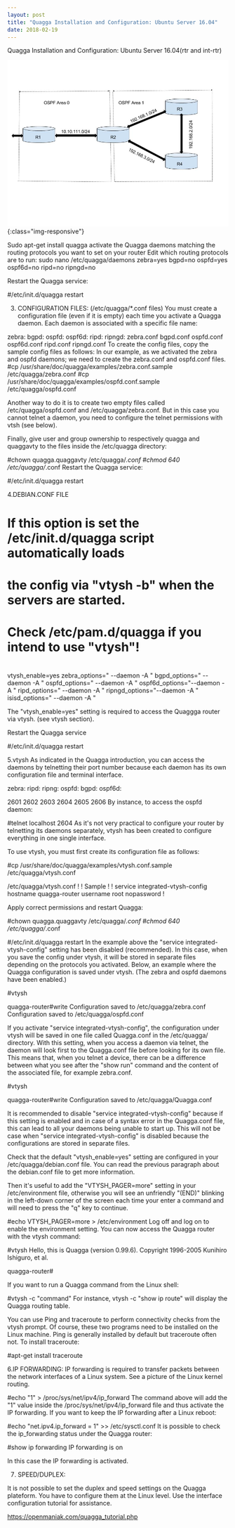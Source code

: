 ```yaml
---
layout: post
title: "Quagga Installation and Configuration: Ubuntu Server 16.04"
date: 2018-02-19
---
```




Quagga Installation and Configuration: Ubuntu Server 16.04(rtr and int-rtr)


![Architecture](/images/cnlab.jpg){:class="img-responsive"}


Sudo apt-get install quagga
activate the Quagga daemons matching the routing protocols you want to set on your router
Edit which routing protocols are to run:
	sudo nano /etc/quagga/daemons
		zebra=yes
		bgpd=no
		ospfd=yes
		ospf6d=no
		ripd=no
		ripngd=no

Restart the Quagga service:

#/etc/init.d/quagga restart




3. CONFIGURATION FILES: (/etc/quagga/*.conf files)
You must create a configuration file (even if it is empty) each time you activate a Quagga daemon.
Each daemon is associated with a specific file name:

zebra:
bgpd:
ospfd:
ospf6d:
ripd:
ripngd:
zebra.conf
bgpd.conf
ospfd.conf
ospf6d.conf
ripd.conf
ripngd.conf
To create the config files, copy the sample config files as follows:
In our example, as we activated the zebra and ospfd daemons; we need to create the zebra.conf and ospfd.conf files.
#cp /usr/share/doc/quagga/examples/zebra.conf.sample /etc/quagga/zebra.conf
#cp /usr/share/doc/quagga/examples/ospfd.conf.sample /etc/quagga/ospfd.conf

Another way to do it is to create two empty files called /etc/quagga/ospfd.conf and /etc/quagga/zebra.conf. But in this case you cannot telnet a daemon, you need to configure the telnet permissions with vtsh (see below).

Finally, give user and group ownership to respectively quagga and quaggavty to the files inside the /etc/quagga directory:

#chown quagga.quaggavty /etc/quagga/*.conf
#chmod 640 /etc/quagga/*.conf
Restart the Quagga service:

#/etc/init.d/quagga restart



4.DEBIAN.CONF FILE

# If this option is set the /etc/init.d/quagga script automatically loads 
# the config via "vtysh -b" when the servers are started. 
# Check /etc/pam.d/quagga if you intend to use "vtysh"! 
# 
vtysh_enable=yes 
zebra_options=" --daemon -A " 
bgpd_options=" --daemon -A " 
ospfd_options=" --daemon -A " 
ospf6d_options="--daemon -A " 
ripd_options=" --daemon -A " 
ripngd_options="--daemon -A " 
isisd_options=" --daemon -A " 

The "vtysh_enable=yes" setting is required to access the Quaggga router via vtysh. (see vtysh section).

Restart the Quagga service

#/etc/init.d/quagga restart



5.vtysh
As indicated in the Quagga introduction, you can access the daemons by telnetting their port number because each daemon has its own configuration file and terminal interface.

zebra:
ripd:
ripng:
ospfd:
bgpd:
ospf6d:


2601
2602
2603
2604
2605
2606
By instance, to access the ospfd daemon:

#telnet localhost 2604
 As it's not very practical to configure your router by telnetting its daemons separately, vtysh has been created to configure everything in one single interface. 

To use vtysh, you must first create its configuration file as follows:

#cp /usr/share/doc/quagga/examples/vtysh.conf.sample /etc/quagga/vtysh.conf

/etc/quagga/vtysh.conf 
!
! Sample
!
! service integrated-vtysh-config
hostname quagga-router
username root nopassword
!

Apply correct permissions and restart Quagga:

#chown quagga.quaggavty /etc/quagga/*.conf
#chmod 640 /etc/quagga/*.conf

#/etc/init.d/quagga restart
In the example above the "service integrated-vtysh-config" setting has been disabled (recommended). In this case, when you save the config under vtysh, it will be stored in separate files depending on the protocols you activated.
Below, an example where the Quagga configuration is saved under vtysh. (The zebra and ospfd daemons have been enabled.)

#vtysh

quagga-router#write
Configuration saved to /etc/quagga/zebra.conf
Configuration saved to /etc/quagga/ospfd.conf 

If you activate "service integrated-vtysh-config", the configuration under vtysh will be saved in one file called Quagga.conf in the /etc/quagga/ directory.
With this setting, when you access a daemon via telnet, the daemon will look first to the Quagga.conf file before looking for its own file. This means that, when you telnet a device, there can be a difference between what you see after the "show run" command and the content of the associated file, for example zebra.conf. 

#vtysh

quagga-router#write
Configuration saved to /etc/quagga/Quagga.conf 

It is recommended to disable "service integrated-vtysh-config" because if this setting is enabled and in case of a syntax error in the Quagga.conf file, this can lead to all your daemons being unable to start up. This will not be case when "service integrated-vtysh-config" is disabled because the configurations are stored in separate files. 

 Check that the default "vtysh_enable=yes" setting are configured in your /etc/quagga/debian.conf file. You can read the previous paragraph about the debian.conf file to get more information. 

 Then it's useful to add the "VTYSH_PAGER=more" setting in your /etc/environment file, otherwise you will see an unfriendly "(END)" blinking in the left-down corner of the screen each time your enter a command and will need to press the "q" key to continue. 

#echo VTYSH_PAGER=more > /etc/environment
Log off and log on to enable the environment setting. You can now access the Quagga router with the vtysh command:

#vtysh
Hello, this is Quagga (version 0.99.6).
Copyright 1996-2005 Kunihiro Ishiguro, et al.

quagga-router# 

If you want to run a Quagga command from the Linux shell:

#vtysh -c "command"
For instance, vtysh -c "show ip route" will display the Quagga routing table. 

 You can use Ping and traceroute to perform connectivity checks from the vtysh prompt. Of course, these two programs need to be installed on the Linux machine. Ping is generally installed by default but traceroute often not. 
To install traceroute:

#apt-get install traceroute



6.IP FORWARDING:
IP forwarding is required to transfer packets between the network interfaces of a Linux system.
See a picture of the Linux kernel routing.

#echo "1" > /proc/sys/net/ipv4/ip_forward
The command above will add the "1" value inside the /proc/sys/net/ipv4/ip_forward file and thus activate the IP forwarding. 
If you want to keep the IP forwarding after a Linux reboot:

#echo "net.ipv4.ip_forward = 1" >> /etc/sysctl.conf
It is possible to check the ip_forwarding status under the Quagga router:

#show ip forwarding
IP forwarding is on 

In this case the IP forwarding is activated.

7. SPEED/DUPLEX:

It is not possible to set the duplex and speed settings on the Quagga plateform. You have to configure them at the Linux level.
Use the interface configuration tutorial for assistance.

https://openmaniak.com/quagga_tutorial.php

